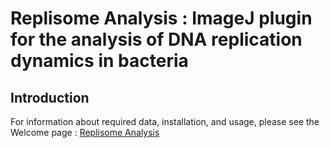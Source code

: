 # Replisome Analysis : ImageJ plugin for the analysis of DNA replication dynamics in bacteria

## Introduction

For information about required data, installation, and usage, please see the Welcome page : [Replisome Analysis](about.md)